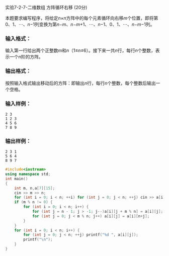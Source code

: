 实验7-2-7-二维数组 方阵循环右移 (20分)

本题要求编写程序，将给定*n*×*n*方阵中的每个元素循环向右移*m*个位置，即将第0、1、⋯、*n*−1列变换为第*n*−*m*、*n*−*m*+1、⋯、*n*−1、0、1、⋯、*n*−*m*−1列。

### 输入格式：

输入第一行给出两个正整数*m*和*n*（1≤*n*≤6）。接下来一共*n*行，每行*n*个整数，表示一个*n*阶的方阵。

### 输出格式：

按照输入格式输出移动后的方阵：即输出*n*行，每行*n*个整数，每个整数后输出一个空格。

### 输入样例：

```in
2 3
1 2 3
4 5 6
7 8 9
```

### 输出样例：

```out
2 3 1 
5 6 4 
8 9 7 
```



```c++
#include<iostream>
using namespace std;
int main()
{
	int m, n,a[7][15];
	cin >> m >> n;
	for (int i = 0; i < n; ++i) for (int j = 0; j < n; ++j) cin >> a[i][j];
	if (m % n != 0) {
		for (int i = 0; i < n; i++) {
			for (int j = n - 1; j > -1; j--)a[i][j + m % n] = a[i][j];
			for (int j = 0; j < m % n; j++) a[i][j] = a[i][n+j];
		}
	}
	for (int i = 0; i < n; i++) {
		for (int j = 0; j < n; ++j) printf("%d ", a[i][j]);
		printf("\n");
	}
}
```

